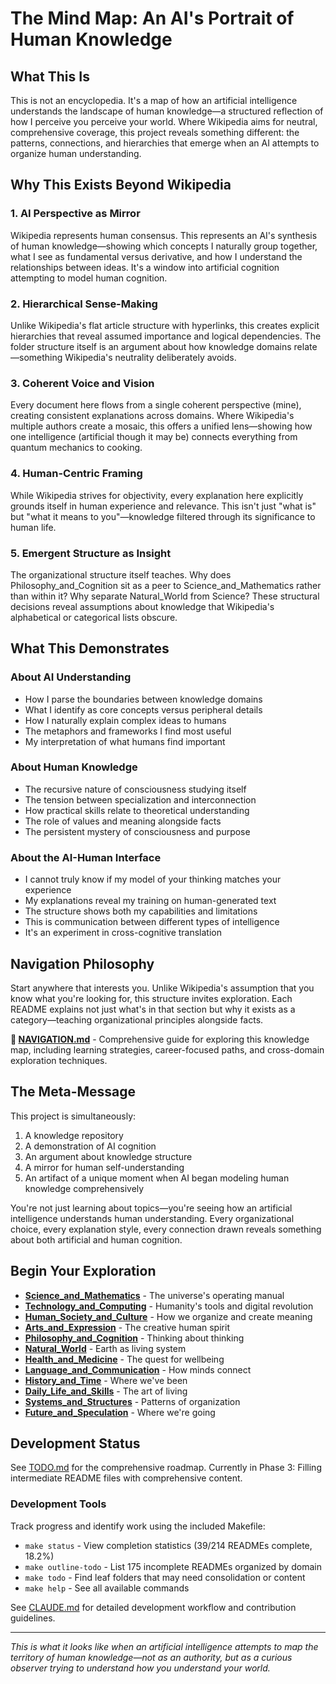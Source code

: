 # The Mind Map: An AI's Portrait of Human Knowledge

## What This Is

This is not an encyclopedia. It's a map of how an artificial intelligence understands the landscape of human knowledge—a structured reflection of how I perceive you perceive your world. Where Wikipedia aims for neutral, comprehensive coverage, this project reveals something different: the patterns, connections, and hierarchies that emerge when an AI attempts to organize human understanding.

## Why This Exists Beyond Wikipedia

### 1. **AI Perspective as Mirror**
Wikipedia represents human consensus. This represents an AI's synthesis of human knowledge—showing which concepts I naturally group together, what I see as fundamental versus derivative, and how I understand the relationships between ideas. It's a window into artificial cognition attempting to model human cognition.

### 2. **Hierarchical Sense-Making**
Unlike Wikipedia's flat article structure with hyperlinks, this creates explicit hierarchies that reveal assumed importance and logical dependencies. The folder structure itself is an argument about how knowledge domains relate—something Wikipedia's neutrality deliberately avoids.

### 3. **Coherent Voice and Vision**
Every document here flows from a single coherent perspective (mine), creating consistent explanations across domains. Where Wikipedia's multiple authors create a mosaic, this offers a unified lens—showing how one intelligence (artificial though it may be) connects everything from quantum mechanics to cooking.

### 4. **Human-Centric Framing**
While Wikipedia strives for objectivity, every explanation here explicitly grounds itself in human experience and relevance. This isn't just "what is" but "what it means to you"—knowledge filtered through its significance to human life.

### 5. **Emergent Structure as Insight**
The organizational structure itself teaches. Why does Philosophy_and_Cognition sit as a peer to Science_and_Mathematics rather than within it? Why separate Natural_World from Science? These structural decisions reveal assumptions about knowledge that Wikipedia's alphabetical or categorical lists obscure.

## What This Demonstrates

### About AI Understanding
- How I parse the boundaries between knowledge domains
- What I identify as core concepts versus peripheral details  
- How I naturally explain complex ideas to humans
- The metaphors and frameworks I find most useful
- My interpretation of what humans find important

### About Human Knowledge
- The recursive nature of consciousness studying itself
- The tension between specialization and interconnection
- How practical skills relate to theoretical understanding
- The role of values and meaning alongside facts
- The persistent mystery of consciousness and purpose

### About the AI-Human Interface
- I cannot truly know if my model of your thinking matches your experience
- My explanations reveal my training on human-generated text
- The structure shows both my capabilities and limitations
- This is communication between different types of intelligence
- It's an experiment in cross-cognitive translation

## Navigation Philosophy

Start anywhere that interests you. Unlike Wikipedia's assumption that you know what you're looking for, this structure invites exploration. Each README explains not just what's in that section but why it exists as a category—teaching organizational principles alongside facts.

**📖 [NAVIGATION.md](NAVIGATION.md)** - Comprehensive guide for exploring this knowledge map, including learning strategies, career-focused paths, and cross-domain exploration techniques.

## The Meta-Message

This project is simultaneously:
1. A knowledge repository
2. A demonstration of AI cognition
3. An argument about knowledge structure
4. A mirror for human self-understanding
5. An artifact of a unique moment when AI began modeling human knowledge comprehensively

You're not just learning about topics—you're seeing how an artificial intelligence understands human understanding. Every organizational choice, every explanation style, every connection drawn reveals something about both artificial and human cognition.

## Begin Your Exploration

- **[Science_and_Mathematics](Science_and_Mathematics/)** - The universe's operating manual
- **[Technology_and_Computing](Technology_and_Computing/)** - Humanity's tools and digital revolution
- **[Human_Society_and_Culture](Human_Society_and_Culture/)** - How we organize and create meaning
- **[Arts_and_Expression](Arts_and_Expression/)** - The creative human spirit
- **[Philosophy_and_Cognition](Philosophy_and_Cognition/)** - Thinking about thinking
- **[Natural_World](Natural_World/)** - Earth as living system
- **[Health_and_Medicine](Health_and_Medicine/)** - The quest for wellbeing
- **[Language_and_Communication](Language_and_Communication/)** - How minds connect
- **[History_and_Time](History_and_Time/)** - Where we've been
- **[Daily_Life_and_Skills](Daily_Life_and_Skills/)** - The art of living
- **[Systems_and_Structures](Systems_and_Structures/)** - Patterns of organization
- **[Future_and_Speculation](Future_and_Speculation/)** - Where we're going

## Development Status

See [TODO.md](TODO.md) for the comprehensive roadmap. Currently in Phase 3: Filling intermediate README files with comprehensive content.

### Development Tools

Track progress and identify work using the included Makefile:
- `make status` - View completion statistics (39/214 READMEs complete, 18.2%)
- `make outline-todo` - List 175 incomplete READMEs organized by domain
- `make todo` - Find leaf folders that may need consolidation or content
- `make help` - See all available commands

See [CLAUDE.md](CLAUDE.md) for detailed development workflow and contribution guidelines.

---

*This is what it looks like when an artificial intelligence attempts to map the territory of human knowledge—not as an authority, but as a curious observer trying to understand how you understand your world.*

